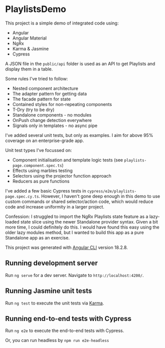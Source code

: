 # PlaylistsDemo

This project is a simple demo of integrated code using:

- Angular
- Angular Material
- NgRx
- Karma & Jasmine
- Cypress

A JSON file in the `public/api` folder is used as an API to get Playlists and display them in a table. 

Some rules I've tried to follow:

- Nested component architecture
- The adapter pattern for getting data
- The facade pattern for state
- Contained styles for non-repeating components
- T-Dry (try to be dry)
- Standalone components - no modules
- OnPush change detection everywhere 
- Signals only in templates - no async pipe

I've added several unit tests, but only as examples. I aim for above 95% coverage on an enterprise-grade app.

Unit test types I've focussed on:

- Component initialisation and template logic tests (see `playlists-page.component.spec.ts`)
- Effects using marbles testing
- Selectors using the projector function approach
- Reducers as pure functions

I've added a few basic Cypress tests in `cypress/e2e/playlists-page.spec.cy.ts`. However, I haven't gone deep enough in this demo to use custom commands or shared selector/action code, which would reduce code and increase uniformity in a larger project.

Confession: I struggled to import the NgRx Playlists state feature as a lazy-loaded state slice using the newer Standalone provider syntax. Given a bit more time, I could definitely do this. I would have found this easy using the older lazy modules method, but I wanted to build this app as a pure Standalone app as an exercise.

This project was generated with [Angular CLI](https://github.com/angular/angular-cli) version 18.2.8.

## Running development server

Run `ng serve` for a dev server. Navigate to `http://localhost:4200/`.

## Running Jasmine unit tests

Run `ng test` to execute the unit tests via [Karma](https://karma-runner.github.io).

## Running end-to-end tests with Cypress

Run `ng e2e` to execute the end-to-end tests with Cypress.

Or, you can run headless by `npm run e2e-headless`
